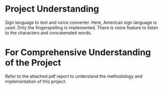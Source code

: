 # Project Understanding
Sign language to text and voice converter. Here, American sign language is used. Only the fingerspelling is implemented. There is voice feature to listen to the characters and concatenated words.

# For Comprehensive Understanding of the Project
Refer to the attached pdf report to understand the methodology and implementation of this project.
